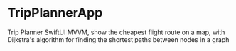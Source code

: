 # TripPlannerApp
Trip Planner SwiftUI MVVM, show the cheapest flight route on a​ map, with Dijkstra's algorithm for finding the shortest paths between nodes in a graph
